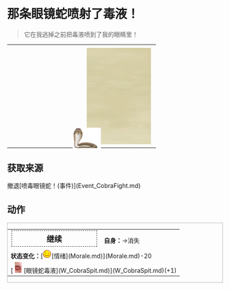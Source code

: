 # 那条眼镜蛇喷射了毒液！  
> 它在我逃掉之前把毒液喷到了我的眼睛里！  
  
<table class="table table-bordered" data-toggle="table"  data-show-header="false"><thead style="display:none"><tr ><th  style="width:50%;text-align:left;vertical-align:top;"  data-sortable="true"  >title</th><th  style="width:50%;text-align:left;vertical-align:top;"  ></th></tr></thead><tr ><td  style="width:50%;text-align:left;vertical-align:top;"  ></td><td  style="width:50%;text-align:left;vertical-align:top;"  ><div style="float:right; margin:5px"><div class="gamecard" style="width:150px; height:225px;"><a href="Event_CobraFightFailedRetreat.md" style="color:black"><img class="bg" decoding="async" src="../wiki/Sprite/BG_SandFront.png" href="a.md" style="max-width:150px;max-height:225px;"><img decoding="async" src="../wiki/Sprite/SpittingCobra.png" class="cardimage" style="transform: translate(-50%, -50%) scale(0.4398826979472141);"><span style="font-size: 25px;">那条眼镜蛇喷射了毒液！</span></a></div></div></td></tr></tbody></table>  
  
## 获取来源  
<div style="display:inline-block"><div class="gamedatalist" style="text-align:left;min-width:200px;min-height:0px;"><div style="display:inline-block"><div style="display:inline-block;vertical-align:middle;">撤退</div><div style="display:inline-block;vertical-align:middle;">[喷毒眼镜蛇！(事件)](Event_CobraFight.md)</div></div></div></div>  
  
## 动作  
<div  style="border:1px solid #BBB"><table><tr><td rowspan="2" style="width:200px;text-align:center;font-size:1.3em;font-weight:bold"><div style="padding:5px;border:1px dashed #333"><div>继续</div></div></td><td></td></tr><tr><td><b>自身：</b>→消失</td></tr><tr><td colspan="2"><b>状态变化：</b>[<div style="width:20px;display:inline-block;text-align:center"><img decoding="async" src="../wiki/Sprite/Content.png" href="a.md" style="max-width:20px;max-height:20px;"></div>[情绪](Morale.md)](Morale.md)-20</td></tr><tr><td colspan="2">[<div style="width:25px;display:inline-block;text-align:center"><img decoding="async" src="../wiki/Sprite/Eyes.png" href="a.md" style="max-width:25px;max-height:25px;"></div>[眼镜蛇毒液](W_CobraSpit.md)](W_CobraSpit.md)(+1)</td></tr></table></div>  
  
  


<script>document.title="那条眼镜蛇喷射了毒液！ - 卡牌生存百科 Card Survival Wiki";</script>